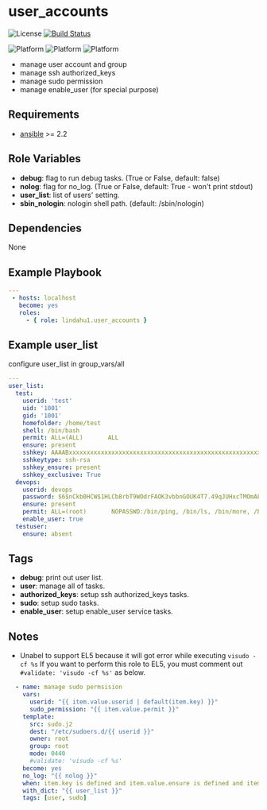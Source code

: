 user_accounts
=========

![License](https://img.shields.io/badge/license-MIT-blue.svg?style=flat)
[![Build Status](https://travis-ci.org/lindahu1/ansible-mgt-users.svg?branch=master)](https://travis-ci.org/lindahu1/ansible-mgt-users#)

![Platform](http://img.shields.io/badge/platform-centos-932279.svg?style=flat) ![Platform](http://img.shields.io/badge/platform-redhat-cc0000.svg?style=flat) ![Platform](http://img.shields.io/badge/platform-ubuntu-dd4814.svg?style=flat)

- manage user account and group
- manage ssh authorized_keys
- manage sudo permission
- manage enable_user (for special purpose)


## Requirements

- [ansible](https://ansible.com) >= 2.2


## Role Variables

- **debug**: flag to run debug tasks. (True or False, default: false)
- **nolog**: flag for no_log. (True or False, default: True - won't print stdout)
- **user_list**: list of users' setting.
- **sbin_nologin**: nologin shell path. (default: /sbin/nologin)


## Dependencies

None


## Example Playbook
```yaml
---
 - hosts: localhost
   become: yes
   roles:
     - { role: lindahu1.user_accounts }
```

## Example user_list 
configure user_list in group_vars/all
```yaml
---
user_list:
  test:
    userid: 'test'
    uid: '1001'
    gid: '1001'
    homefolder: /home/test
    shell: /bin/bash
    permit: ALL=(ALL)       ALL
    ensure: present
    sshkey: AAAABxxxxxxxxxxxxxxxxxxxxxxxxxxxxxxxxxxxxxxxxxxxxxxxxxxxxxxxxx=
    sshkeytype: ssh-rsa
    sshkey_ensure: present
    sshkey_exclusive: True
  devops:
    userid: devops
    password: $6$nCkb0HCW$1HLCb8rbT9WOdrFAOK3vbbnGOUK4T7.49qJUHxcTMOmALicKQBOWt7c3EqLQZMNQ9deIBmUJsxcbtbv3hAMRp0
    ensure: present
    permit: ALL=(root)       NOPASSWD:/bin/ping, /bin/ls, /bin/more, /bin/gzip, /bin/tar, /usr/bin/zip, /usr/bin/unzip, /usr/bin/less, /usr/bin/tail, /usr/bin/head, /bin/zcat
    enable_user: true
  testuser:
    ensure: absent
```


## Tags

- **debug**: print out user list.
- **user**: manage all of tasks.
- **authorized_keys**: setup ssh authorized_keys tasks.
- **sudo**: setup sudo tasks.
- **enable_user**: setup enable_user service tasks.

## Notes
- Unabel to support EL5 because it will got error while executing `visudo -cf %s`
  If you want to perform this role to EL5, you must comment out `#validate: 'visudo -cf %s'` as below.
```yaml
  - name: manage sudo permsision
    vars:
      userid: "{{ item.value.userid | default(item.key) }}"
      sudo_permission: "{{ item.value.permit }}"
    template:
      src: sudo.j2
      dest: "/etc/sudoers.d/{{ userid }}"
      owner: root
      group: root
      mode: 0440
      #validate: 'visudo -cf %s'
    become: yes
    no_log: "{{ nolog }}"
    when: item.key is defined and item.value.ensure is defined and item.value.ensure == 'present' and item.value.permit is defined
    with_dict: "{{ user_list }}"
    tags: [user, sudo]
```

